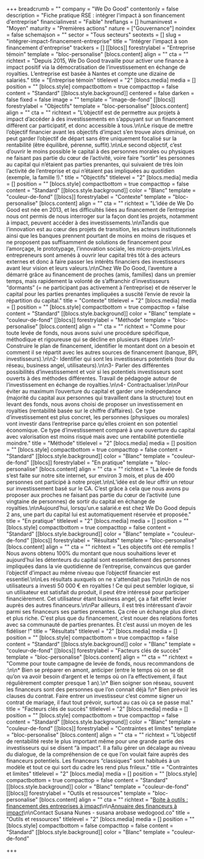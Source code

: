 +++
breadcrumb = ""
company = "We Do Good"
contentonly = false
description = "Fiche pratique RSE : intégrer l'impact à son financement d'entreprise"
financialinvest = "Faible"
hreflangs = []
humaninvest = "Moyen"
maturity = "Premières actions"
nature = ["Gouvernance"]
noindex = false
schemajson = ""
sector = "Tous secteurs"
seotexts = []
slug = "intégrer-impact-financement-entreprise"
title = "Intégrer l'impact à son financement d'entreprise"
trackers = []
[[blocs]]
forestrylabel = "Entreprise témoin"
template = "bloc-personalise"
[blocs.content]
align = ""
cta = ""
richtext = "Depuis 2015, We Do Good travaille pour activer une finance à impact positif via la démocratisation de l’investissement en échange de royalties. L’entreprise est basée à Nantes et compte une dizaine de salariés."
title = "Entreprise témoin"
titlelevel = "2"
[blocs.media]
media = []
position = ""
[blocs.style]
compactbottom = true
compacttop = false
content = "Standard"
[[blocs.style.background]]
centered = false
darken = false
fixed = false
image = ""
template = "image-de-fond"
[[blocs]]
forestrylabel = "Objectifs"
template = "bloc-personalise"
[blocs.content]
align = ""
cta = ""
richtext = "L’objectif est de permettre aux projets à impact d’accéder à des investissements en s’appuyant sur un financement différent car participatif, et donc accessible à tous.\n\nLe risque de mettre l’objectif financier avant les objectifs d’impact s’en trouve alors diminué, on peut garder l’objectif de départ sans être uniquement focalisé sur la rentabilité (être équilibré, pérenne, suffit).\n\nLe second objectif, c’est d’ouvrir le moins possible le capital à des personnes morales ou physiques ne faisant pas partie du cœur de l’activité, voire faire “sortir” les personnes au capital qui n’étaient pas parties prenantes, qui suivaient de très loin l’activité de l’entreprise et qui n’étaient pas impliquées au quotidien (exemple, la famille !)."
title = "Objectifs"
titlelevel = "2"
[blocs.media]
media = []
position = ""
[blocs.style]
compactbottom = true
compacttop = false
content = "Standard"
[[blocs.style.background]]
color = "Blanc"
template = "couleur-de-fond"
[[blocs]]
forestrylabel = "Contexte"
template = "bloc-personalise"
[blocs.content]
align = ""
cta = ""
richtext = "L’idée de We Do Good est née en 2013, et les difficultés liées au financement de l’entreprise nous ont permis de nous interroger sur la façon dont les projets, notamment à impact, peuvent accéder à des investissements.\n\nTandis que l’innovation est au cœur des projets de transition, les acteurs institutionnels ainsi que les banques prennent pourtant de moins en moins de risques et ne proposent pas suffisamment de solutions de financement pour l’amorçage, le prototypage, l’innovation sociale, les micro-projets.\n\nLes entrepreneurs sont amenés à ouvrir leur capital très tôt à des acteurs externes et donc à faire passer les intérêts financiers des investisseurs avant leur vision et leurs valeurs.\n\nChez We Do Good, l’aventure a démarré grâce au financement de proches (amis, familles) dans un premier temps, mais rapidement la volonté de s’affranchir d’investisseurs “dormants” (= ne participant pas activement à l’entreprise) et de réserver le capital pour les parties prenantes impliquées a suscité l’envie de revoir la répartition du capital."
title = "Contexte"
titlelevel = "2"
[blocs.media]
media = []
position = ""
[blocs.style]
compactbottom = true
compacttop = false
content = "Standard"
[[blocs.style.background]]
color = "Blanc"
template = "couleur-de-fond"
[[blocs]]
forestrylabel = "Méthode"
template = "bloc-personalise"
[blocs.content]
align = ""
cta = ""
richtext = "Comme pour toute levée de fonds, nous avons suivi une procédure spécifique, méthodique et rigoureuse qui se décline en plusieurs étapes :\n\n1- Construire le plan de financement, identifier le montant dont on a besoin et comment il se répartit avec les autres sources de financement (banque, BPI, investisseurs).\n\n2- Identifier qui sont les investisseurs potentiels (tour du réseau, business angel, utilisateurs).\n\n3- Parler des différentes possibilités d’investissement et voir si les potentiels investisseurs sont ouverts à des méthodes différentes. Travail de pédagogie autour de l’investissement en échange de royalties.\n\n4- Contractualiser.\n\nPour éviter au maximum l’ouverture du capital et garder une indépendance (majorité du capital aux personnes qui travaillent dans la structure) tout en levant des fonds, nous avons choisi de proposer un investissement en royalties (rentabilité basée sur le chiffre d’affaires). Ce type d’investissement est plus concret, les personnes (physiques ou morales) vont investir dans l’entreprise parce qu’elles croient en son potentiel économique. Ce type d’investissement comparé à une ouverture du capital avec valorisation est moins risqué mais avec une rentabilité potentielle moindre."
title = "Méthode"
titlelevel = "2"
[blocs.media]
media = []
position = ""
[blocs.style]
compactbottom = true
compacttop = false
content = "Standard"
[[blocs.style.background]]
color = "Blanc"
template = "couleur-de-fond"
[[blocs]]
forestrylabel = "En pratique"
template = "bloc-personalise"
[blocs.content]
align = ""
cta = ""
richtext = "La levée de fonds s’est faite sur notre site internet, sur environ 3 mois, et plus de 400 personnes ont participé à notre projet.\n\nL’idée est de leur offrir un retour sur investissement basé sur le CA. C’est grâce à cela que nous avons pu proposer aux proches ne faisant pas partie du cœur de l’activité (une vingtaine de personnes) de sortir du capital en échange de royalties.\n\nAujourd’hui, lorsqu’un.e salarié.e est chez We Do Good depuis 2 ans, une part du capital lui est automatiquement réservée et proposée."
title = "En pratique"
titlelevel = "2"
[blocs.media]
media = []
position = ""
[blocs.style]
compactbottom = true
compacttop = false
content = "Standard"
[[blocs.style.background]]
color = "Blanc"
template = "couleur-de-fond"
[[blocs]]
forestrylabel = "Résultats"
template = "bloc-personalise"
[blocs.content]
align = ""
cta = ""
richtext = "Les objectifs ont été remplis ! Nous avons obtenu 100% du montant que nous souhaitions lever et aujourd’hui les détenteurs du capital sont essentiellement des personnes impliquées dans la vie quotidienne de l’entreprise, convaincus que garder l’objectif d’impact au même niveau que l’objectif financier est essentiel.\n\nLes résultats auxquels on ne s'attendait pas ?\n\nUn de nos utilisateurs a investi 50 000 € en royalties ! Ce qui peut sembler logique, si un utilisateur est satisfait du produit, il peut être intéressé pour participer financièrement. Cet utilisateur étant business angel, ça a fait effet levier auprès des autres financeurs.\n\nPar ailleurs, il est très intéressant d’avoir parmi ses financeurs ses parties prenantes. Ça crée un échange plus direct et plus riche. C'est plus que du financement, c’est nouer des relations fortes avec sa communauté de parties prenantes. Et c’est aussi un moyen de les fidéliser !"
title = "Résultats"
titlelevel = "2"
[blocs.media]
media = []
position = ""
[blocs.style]
compactbottom = true
compacttop = false
content = "Standard"
[[blocs.style.background]]
color = "Blanc"
template = "couleur-de-fond"
[[blocs]]
forestrylabel = "Facteurs clés de succès"
template = "bloc-personalise"
[blocs.content]
align = ""
cta = ""
richtext = "Comme pour toute campagne de levée de fonds, nous recommandons de :\n\n* Bien se préparer en amont, anticiper (entre le temps où on se dit qu’on va avoir besoin d’argent et le temps où on l’a effectivement, il faut régulièrement compter presque 1 an).\n* Bien soigner son réseau, souvent les financeurs sont des personnes que l’on connait déjà !\n* Bien prévoir les clauses du contrat. Faire entrer un investisseur c’est comme signer un contrat de mariage, il faut tout prévoir, surtout au cas où ça se passe mal."
title = "Facteurs clés de succès"
titlelevel = "2"
[blocs.media]
media = []
position = ""
[blocs.style]
compactbottom = true
compacttop = false
content = "Standard"
[[blocs.style.background]]
color = "Blanc"
template = "couleur-de-fond"
[[blocs]]
forestrylabel = "Contraintes et limites"
template = "bloc-personalise"
[blocs.content]
align = ""
cta = ""
richtext = "L’objectif de rentabilité reste le plus important même pour une grande partie des investisseurs qui se disent “à impact”. Il a fallu gérer un décalage au niveau du dialogue, de la compréhension de ce que l’on voulait faire auprès des financeurs potentiels. Les financeurs “classiques” sont habitués à un modèle et tout ce qui sort du cadre les rend plus frileux."
title = "Contraintes et limites"
titlelevel = "2"
[blocs.media]
media = []
position = ""
[blocs.style]
compactbottom = true
compacttop = false
content = "Standard"
[[blocs.style.background]]
color = "Blanc"
template = "couleur-de-fond"
[[blocs]]
forestrylabel = "Outils et ressources"
template = "bloc-personalise"
[blocs.content]
align = ""
cta = ""
richtext = "[Boite à outils : financement des entreprises à impact](https://drive.google.com/file/d/1El9fm0-PfsHnrdWkKEPBrucvI64FS8Ss/view?usp=sharing)\n\n[Annuaire des financeurs à impact](https://docs.google.com/spreadsheets/d/1JleZfCEvwPohM8ys_tcIpBkK8KStqyseAzK_wfOd0WM/edit#gid=0)\n\nContact Susana Nunes - susana arobase wedogood.co"
title = "Outils et ressources"
titlelevel = "2"
[blocs.media]
media = []
position = ""
[blocs.style]
compactbottom = false
compacttop = false
content = "Standard"
[[blocs.style.background]]
color = "Blanc"
template = "couleur-de-fond"

+++
